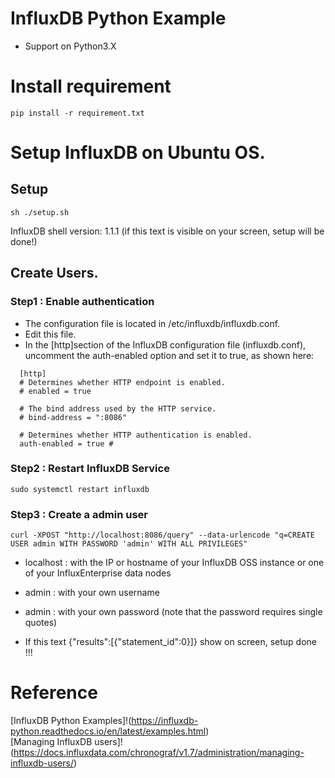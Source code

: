 # InfluxDB Python Example
* Support on Python3.X

# Install requirement
```
pip install -r requirement.txt
```



# Setup InfluxDB on Ubuntu OS.

## Setup
```
sh ./setup.sh
```

InfluxDB shell version: 1.1.1 (if this text is visible on your screen, setup will be done!)

## Create Users.

### Step1 : Enable authentication
- The configuration file is located in /etc/influxdb/influxdb.conf.
- Edit this file.
- In the [http]section of the InfluxDB configuration file (influxdb.conf), uncomment the auth-enabled option and set it to true, as shown here:

```
  [http]  
  # Determines whether HTTP endpoint is enabled.
  # enabled = true

  # The bind address used by the HTTP service.
  # bind-address = ":8086"

  # Determines whether HTTP authentication is enabled.
  auth-enabled = true #
```


### Step2 : Restart InfluxDB Service 
```
sudo systemctl restart influxdb
```

### Step3 : Create a admin user
```
curl -XPOST "http://localhost:8086/query" --data-urlencode "q=CREATE USER admin WITH PASSWORD 'admin' WITH ALL PRIVILEGES"
```

- localhost : with the IP or hostname of your InfluxDB OSS instance or one of your InfluxEnterprise data nodes
- admin : with your own username
- admin : with your own password (note that the password requires single quotes)

- If this text {"results":[{"statement_id":0}]} show on screen, setup done !!!

# Reference
[InfluxDB Python Examples]!(https://influxdb-python.readthedocs.io/en/latest/examples.html)  
[Managing InfluxDB users]!(https://docs.influxdata.com/chronograf/v1.7/administration/managing-influxdb-users/)
